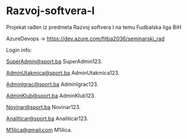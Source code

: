 # Razvoj-softvera-I

Projekat rađen iz predmeta Razvoj softvera I na temu Fudbalska liga BiH 

AzureDevops -> https://dev.azure.com/fitba2036/seminarski_rad

Login info:

SuperAdmin@sport.ba
SuperAdmin123.

AdminUtakmica@sport.ba
AdminUtakmica123.

AdminIgrac@sport.ba
AdminIgrac123.

AdminKlub@sport.ba
AdminKlub123.

Novinar@sport.ba
Novinar123.

Analiticar@sport.ba
Analiticar123.

M1ilica@gmail.com
M1ilica.
